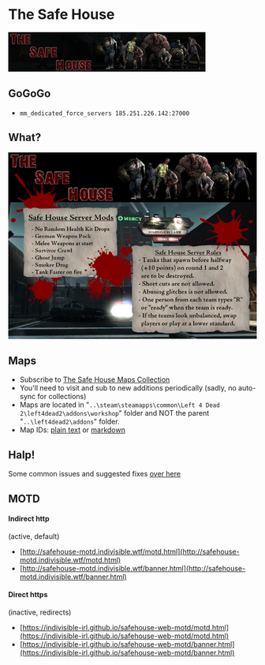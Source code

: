 # The Safe House

![Safe House](/img/banner_00.jpg)

## GoGoGo

 * `mm_dedicated_force_servers 185.251.226.142:27000`

## What? 

![Safe House MOTD](/img/motd_00.png)

## Maps

* Subscribe to [The Safe House Maps Collection](https://steamcommunity.com/sharedfiles/filedetails/?id=1924119212)
* You'll need to visit and sub to new additions periodically (sadly, no auto-sync for collections)
* Maps are located in "`..\steam\steamapps\common\Left 4 Dead 2\left4dead2\addons\workshop`" folder and NOT the parent "`..\left4dead2\addons`" folder. 
* Map IDs: [plain text](https://raw.githubusercontent.com/indivisible-irl/safehouse-web-motd/master/map-ids.txt) or [markdown](http://safehouse-motd.indivisible.wtf/map-ids)


## Halp!

Some common issues and suggested fixes [over here](http://safehouse-motd.indivisible.wtf/help)


## MOTD

#### Indirect http  
(active, default)

* [http://safehouse-motd.indivisible.wtf/motd.html](http://safehouse-motd.indivisible.wtf/motd.html)  
* [http://safehouse-motd.indivisible.wtf/banner.html](http://safehouse-motd.indivisible.wtf/banner.html)  


#### Direct https  
(inactive, redirects)

* [https://indivisible-irl.github.io/safehouse-web-motd/motd.html](https://indivisible-irl.github.io/safehouse-web-motd/motd.html)
* [https://indivisible-irl.github.io/safehouse-web-motd/banner.html](https://indivisible-irl.github.io/safehouse-web-motd/banner.html)


